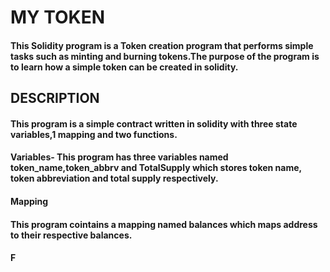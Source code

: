 #  **MY TOKEN**

#### This Solidity program is a Token creation program that performs simple tasks such as minting and burning tokens.The purpose of the program is to learn how a simple token can be created in solidity.

## **DESCRIPTION**

#### This program is a simple contract written in solidity with three state variables,1 mapping and two functions.
#### **Variables**- This program has three variables named token_name,token_abbrv and TotalSupply which stores token name, token abbreviation and total supply respectively.
#### **Mapping** 
#### This program cointains a mapping named balances which maps address to their respective balances.
#### F

